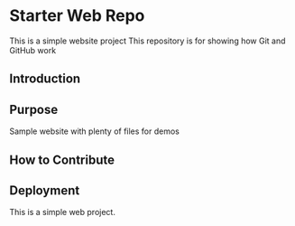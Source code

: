 # Starter Web Repo

This is a simple website project
This repository is for showing how Git and GitHub work
## Introduction

## Purpose

Sample website with plenty of files for demos

## How to Contribute


## Deployment

This is a simple web project.